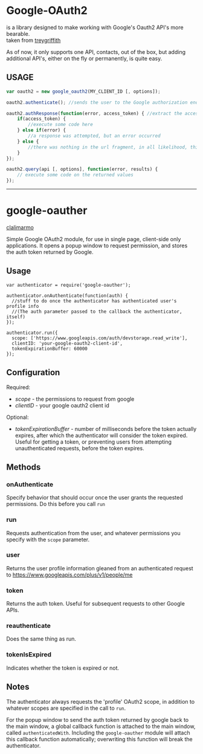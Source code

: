 # Google-OAuth2

is a library designed to make working with Google's Oauth2 API's more bearable.<br/>
taken from [treygriffith](https://github.com/treygriffith/google-oauth2)

As of now, it only supports one API, contacts, out of the box, but adding additional API's, either on the fly or permanently, is quite easy.

USAGE
------
```javascript
var oauth2 = new google_oauth2(MY_CLIENT_ID [, options]);

oauth2.authenticate(); //sends the user to the Google authorization endpoint

oauth2.authResponse(function(error, access_token) { //extract the access token
	if(access_token) {
		//execute some code here
	} else if(error) {
		//a response was attempted, but an error occurred
	} else {
		//there was nothing in the url fragment, in all likelihood, this was not a response to authentication
	}
});

oauth2.query(api [, options], function(error, results) {
	// execute some code on the returned values
});
```


---
# google-oauther
[clalimarmo](https://github.com/clalimarmo/google-oauther)

Simple Google OAuth2 module, for use in single page, client-side only
applications.  It opens a popup window to request permission, and stores the
auth token returned by Google.

## Usage

    var authenticator = require('google-oauther');

    authenticator.onAuthenticate(function(auth) {
      //stuff to do once the authenticator has authenticated user's profile info
      //(The auth parameter passed to the callback the authenticator, itself)
    });

    authenticator.run({
      scope: ['https://www.googleapis.com/auth/devstorage.read_write'],
      clientID: 'your-google-oauth2-client-id',
      tokenExpirationBuffer: 60000
    });

## Configuration

Required:

  * *scope* - the permissions to request from google
  * *clientID* - your google oauth2 client id

Optional:

  * *tokenExpirationBuffer* - number of milliseconds before the token actually expires,
    after which the authenticator will consider the token expired. Useful for getting a
    token, or preventing users from attempting unauthenticated requests, before the
    token expires.

## Methods

### onAuthenticate

Specify behavior that should occur once the user grants the requested
permissions. Do this before you call `run`

### run

Requests authentication from the user, and whatever permissions you specify
with the `scope` parameter.

### user

Returns the user profile information gleaned from an authenticated request to
https://www.googleapis.com/plus/v1/people/me

### token

Returns the auth token. Useful for subsequent requests to other Google APIs.

### reauthenticate

Does the same thing as run.

### tokenIsExpired

Indicates whether the token is expired or not.

## Notes

The authenticator always requests the 'profile' OAuth2 scope, in addition to
whatever scopes are specified in the call to `run`.

For the popup window to send the auth token returned by google back to the main
window, a global callback function is attached to the main window, called
`authenticatedWith`. Including the `google-oauther` module will attach this
callback function automatically; overwriting this function will break the
authenticator.
